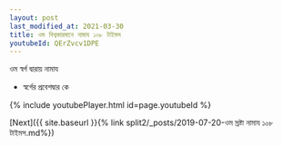 ```yaml
---
layout: post
last_modified_at: 2021-03-30
title: ওম বিশ্বকারমানে নামায ১০৮ টাইমস
youtubeId: QErZvcv1DPE
---
```

 
 
 ওম স্বর্গ দ্বারায় নামায  
 
 -  স্বর্গের প্রবেশদ্বার কে 
 
  
 
  
 
 
 
 
 
 


{% include youtubePlayer.html id=page.youtubeId %}
 
[Next]({{ site.baseurl }}{% link  split2/_posts/2019-07-20-ওম স্রষ্টা নামায ১০৮ টাইমস.md%})
 
